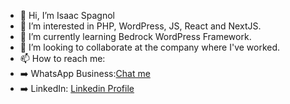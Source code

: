 - 👋 Hi, I’m Isaac Spagnol
- 👀 I’m interested in PHP, WordPress, JS, React and NextJS.
- 🌱 I’m currently learning Bedrock WordPress Framework.
- 💞️ I’m looking to collaborate at the company where I've worked.
- 📫 How to reach me: 
- ➡️ WhatsApp Business:[Chat me](https://wa.link/220j6m)
- ➡️ LinkedIn: [Linkedin Profile](https://www.linkedin.com/in/isaac-s-941524118/)

<!---
isaacmicael51/isaacmicael51 is a ✨ special ✨ repository because its `README.md` (this file) appears on your GitHub profile.
You can click the Preview link to take a look at your changes.
--->
